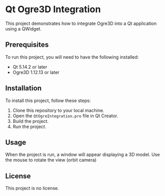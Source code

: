 # Qt Ogre3D Integration

This project demonstrates how to integrate Ogre3D into a Qt application using a QWidget.

## Prerequisites

To run this project, you will need to have the following installed:

- Qt 5.14.2 or later
- Ogre3D 1.12.13 or later

## Installation

To install this project, follow these steps:

1. Clone this repository to your local machine.
2. Open the `QtOgreIntegration.pro` file in Qt Creator.
3. Build the project.
4. Run the project.

## Usage

When the project is run, a window will appear displaying a 3D model. Use the mouse to rotate the view (orbit camera)

## License

This project is no license.
